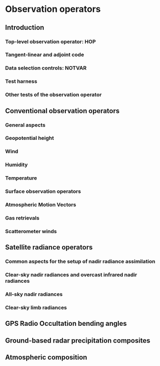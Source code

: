 # Observation operators
## Introduction
### Top-level observation operator: HOP
### Tangent-linear and adjoint code
###  Data selection controls: NOTVAR
###  Test harness
###  Other tests of the observation operator
## Conventional observation operators
###  General aspects
### Geopotential height
###  Wind
###  Humidity
###  Temperature
###  Surface observation operators
###  Atmospheric Motion Vectors
###  Gas retrievals
###  Scatterometer winds
## Satellite radiance operators
###  Common aspects for the setup of nadir radiance assimilation
### Clear-sky nadir radiances and overcast infrared nadir radiances
###  All-sky nadir radiances
###  Clear-sky limb radiances
## GPS Radio Occultation bending angles
## Ground-based radar precipitation composites
## Atmospheric composition
